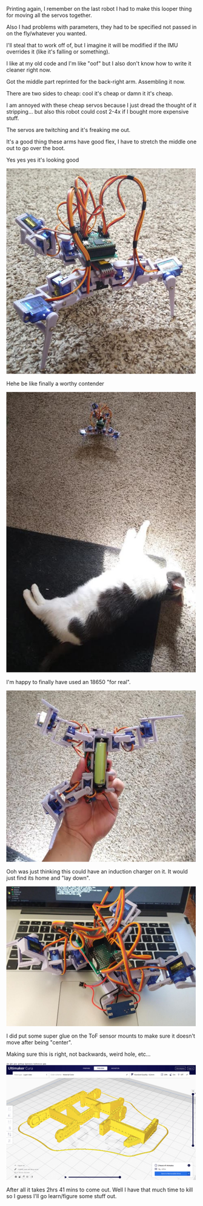 Printing again, I remember on the last robot I had to make this looper thing for moving all the servos together.

Also I had problems with parameters, they had to be specified not passed in on the fly/whatever you wanted.

I'll steal that to work off of, but I imagine it will be modified if the IMU overrides it (like it's falling or something).

I like at my old code and I'm like "oof" but I also don't know how to write it cleaner right now.

Got the middle part reprinted for the back-right arm. Assembling it now.

There are two sides to cheap: cool it's cheap or damn it it's cheap.

I am annoyed with these cheap servos because I just dread the thought of it stripping... but also this robot could cost 2-4x if I bought more expensive stuff.

The servos are twitching and it's freaking me out.

It's a good thing these arms have good flex, I have to stretch the middle one out to go over the boot.

Yes yes yes it's looking good

<img src="./media/01-09-2022--standing.JPG" width="500">

Hehe be like finally a worthy contender

<img src="./media/01-09-2022--cat3.JPG" width="500">

I'm happy to finally have used an 18650 "for real".

<img src="./media/01-09-2022--bottom.JPG" width="500">

Ooh was just thinking this could have an induction charger on it. It would just find its home and "lay down".

<img src="./media/01-09-2022--sitting.JPG" width="500">

I did put some super glue on the ToF sensor mounts to make sure it doesn't move after being "center".

Making sure this is right, not backwards, weird hole, etc...

<img src="./media/01-09-2022--double-check.gif" width="500">

After all it takes 2hrs 41 mins to come out. Well I have that much time to kill so I guess I'll go learn/figure some stuff out.

